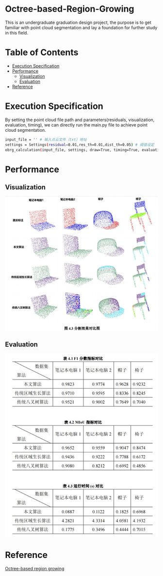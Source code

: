 # Octree-based-Region-Growing
This is an undergraduate graduation design project, the purpose is to get familiar with point cloud segmentation and lay a foundation for further study in this field.

# Table of Contents
- [Execution Specification](#ExecutionSpecification) 
- [Performance](#Performance)
  - [Visualization](##Visualization)
  - [Evaluation](##Evaluation)
- [Reference](#Reference)


# Execution Specification
By setting the point cloud file path and parameters(residuals, visualization, evaluation, timing), we can directly run the main.py file to achieve point cloud segmentation.
```sh
input_file = '' # 输入点云文件（txt）地址
settings = Settings(residual=0.01,res_th=0.01,dist_th=0.05) # 阈值设定
obrg_calculation(input_file, settings, draw=True, timing=True, evaluation=True) # 决定程序执行哪些操作
```
# Performance
## Visualization
![error](https://github.com/kangjie-ding/Octree-based-Region-Growing/blob/main/test_data/visualization/visualization.jpg "visualization of our algorithm compared to traditional methods")
## Evaluation
![error](https://github.com/kangjie-ding/Octree-based-Region-Growing/blob/main/test_data/visualization/evaluation.jpg "evaluation of our algorithm compared to traditional methods")

# Reference
[Octree-based region growing](https://www.sciencedirect.com/science/article/abs/pii/S0924271615000283)
